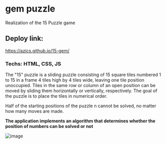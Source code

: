 # gem puzzle
Realization of the 15 Puzzle game

## Deploy link: 
https://azics.github.io/15-gem/

### Techs: HTML, CSS, JS
The "15" puzzle is a sliding puzzle consisting of 15 square tiles numbered 1 to 15 in a frame 4 tiles high by 4 tiles wide, leaving one tile position unoccupied. Tiles in the same row or column of an open position can be moved by sliding them horizontally or vertically, respectively. The goal of the puzzle is to place the tiles in numerical order.

Half of the starting positions of the puzzle n cannot be solved, no matter how many moves are made.

**The application implements an algorithm that determines whether the position of numbers can be  solved or not**

![image](https://github.com/azics/15-gem/assets/75113852/8d8e19be-cca7-4154-adef-646fc91aeb1b)

